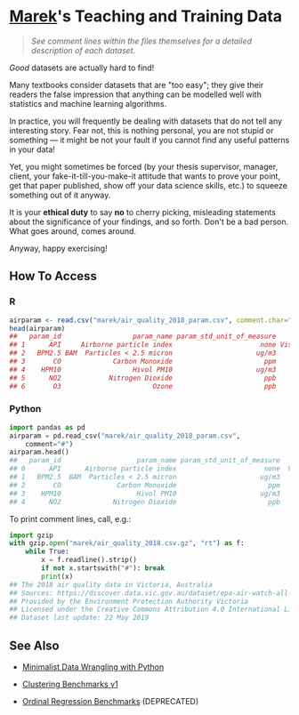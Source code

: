 # [Marek](https://www.gagolewski.com)'s Teaching and Training Data

> *See comment lines within the files themselves for a detailed description
of each dataset.*

*Good* datasets are actually hard to find!

Many textbooks consider datasets that are "too easy";
they give their readers the false impression that anything can be modelled
well with statistics and machine learning algorithms.

In practice, you will frequently be dealing with datasets that do not
tell any interesting story. Fear not, this is nothing personal,
you are not stupid or something — it might be not your fault
if you cannot find any useful patterns in your data!

Yet, you might sometimes be forced (by your thesis supervisor, manager, client,
your fake-it-till-you-make-it attitude that wants to prove your point, get
that paper published, show off your data science skills, etc.)
to squeeze something out of it anyway.

It is your **ethical duty** to say **no** to cherry picking,
misleading statements about the significance of your findings,
and so forth. Don't be a bad person.
What goes around, comes around.

Anyway, happy exercising!





## How To Access

### R

```r
airparam <- read.csv("marek/air_quality_2018_param.csv", comment.char="#")
head(airparam)
##   param_id                  param_name param_std_unit_of_measure     param_short_name
## 1      API     Airborne particle index                      none Visibility Reduction
## 2   BPM2.5 BAM  Particles < 2.5 micron                     ug/m3                PM2.5
## 3       CO             Carbon Monoxide                       ppm                   CO
## 4    HPM10                  Hivol PM10                     ug/m3
## 5      NO2            Nitrogen Dioxide                       ppb                  NO2
## 6       O3                       Ozone                       ppb                   O3
```


### Python

```python
import pandas as pd
airparam = pd.read_csv("marek/air_quality_2018_param.csv",
    comment="#")
airparam.head()
##   param_id                   param_name param_std_unit_of_measure      param_short_name
## 0      API      Airborne particle index                      none  Visibility Reduction
## 1   BPM2.5  BAM  Particles < 2.5 micron                     ug/m3                 PM2.5
## 2       CO              Carbon Monoxide                       ppm                    CO
## 3    HPM10                   Hivol PM10                     ug/m3                   NaN
## 4      NO2             Nitrogen Dioxide                       ppb                   NO2
```

To print comment lines, call, e.g.:

```python
import gzip
with gzip.open("marek/air_quality_2018.csv.gz", "rt") as f:
    while True:
        x = f.readline().strip()
        if not x.startswith("#"): break
        print(x)
## The 2018 air quality data in Victoria, Australia
## Sources: https://discover.data.vic.gov.au/dataset/epa-air-watch-all-sites-air-quality-hourly-averages-yearly
## Provided by the Environment Protection Authority Victoria
## Licensed under the Creative Commons Attribution 4.0 International License
## Dataset last update: 22 May 2019
```


## See Also

* [Minimalist Data Wrangling with Python](https://datawranglingpy.gagolewski.com)

* [Clustering Benchmarks v1](https://github.com/gagolews/clustering_benchmarks_v1/)

* [Ordinal Regression Benchmarks](https://github.com/gagolews/ordinal_regression_data) (DEPRECATED)
